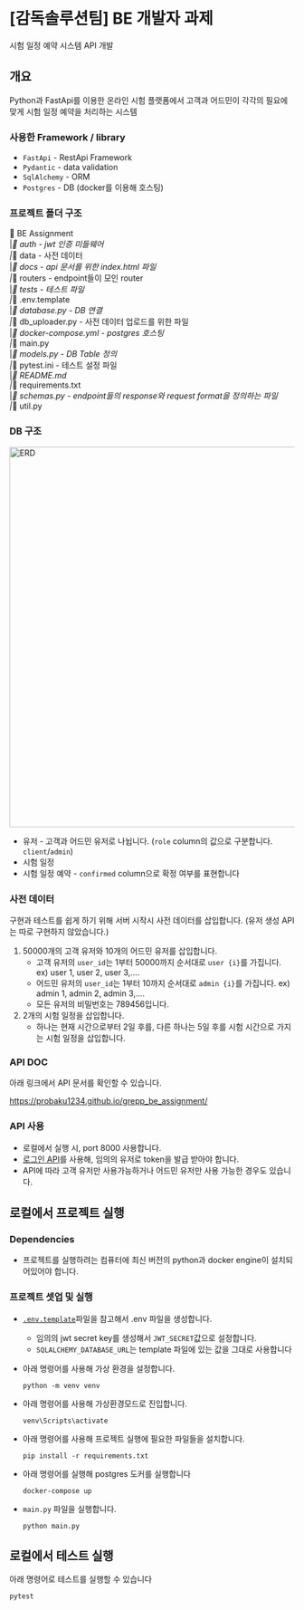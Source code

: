 # [감독솔루션팀] BE 개발자 과제

시험 일정 예약 시스템 API 개발

## 개요

Python과 FastApi를 이용한 온라인 시험 플랫폼에서 고객과 어드민이 각각의 필요에 맞게 시험 일정 예약을 처리하는 시스템

### 사용한 Framework / library

* `FastApi` - RestApi Framework
* `Pydantic` - data validation
* `SqlAlchemy` - ORM
* `Postgres` - DB (docker를 이용해 호스팅)

### 프로젝트 폴더 구조

📂 BE Assignment  
|_📁 auth - jwt 인증 미들웨어  
|_📁 data  - 사전 데이터  
|_📁 docs  - api 문서를 위한 index.html 파일  
|_📁 routers  - endpoint들이 모인 router  
|_📁 tests  - 테스트 파일  
|_📄 .env.template  
|_📄 database.py  - DB 연결  
|_📄 db_uploader.py  - 사전 데이터 업로드를 위한 파일  
|_📄 docker-compose.yml  - postgres 호스팅  
|_📄 main.py  
|_📄 models.py  - DB Table 정의  
|_📄 pytest.ini  - 테스트 설정 파일   
|_📄 README.md  
|_📄 requirements.txt  
|_📄 schemas.py - endpoint들의 response와 request format을 정의하는 파일  
|_📄 util.py  

### DB 구조
<img width="672" alt="ERD" src="https://github.com/probaku1234/grepp_be_assignment/assets/10219906/3515fbfc-87b4-45c5-8a27-f41ced2378bb">

* 유저 - 고객과 어드민 유저로 나뉩니다. (`role` column의 값으로 구분합니다. `client`/`admin`)
* 시험 일정
* 시험 일정 예약 - `confirmed` column으로 확정 여부를 표현합니다

### 사전 데이터

구현과 테스트를 쉽게 하기 위해 서버 시작시 사전 데이터를 삽입합니다.  (유저 생성 API는 따로 구현하지 않았습니다.)
1. 50000개의 고객 유저와 10개의 어드민 유저를 삽입합니다.
    * 고객 유저의 `user_id`는 1부터 50000까지 순서대로 `user {i}`를 가집니다. ex) user 1, user 2, user 3,....  
    * 어드민 유저의 `user_id`는 1부터 10까지 순서대로 `admin {i}`를 가집니다. ex) admin 1, admin 2, admin 3,....  
    * 모든 유저의 비밀번호는 789456입니다.
2. 2개의 시험 일정을 삽입합니다.
    * 하나는 현재 시간으로부터 2일 후를, 다른 하나는 5일 후를 시험 시간으로 가지는 시험 일정을 삽입합니다.

### API DOC

아래 링크에서 API 문서를 확인할 수 있습니다.

https://probaku1234.github.io/grepp_be_assignment/

### API 사용
* 로컬에서 실행 시, port 8000 사용합니다.
* [로그인 API](https://probaku1234.github.io/grepp_be_assignment/#tag/%EC%9C%A0%EC%A0%80/operation/%EB%A1%9C%EA%B7%B8%EC%9D%B8_users_login_post)를 사용해, 임의의 유저로 token을 발급 받아야 합니다.
* API에 따라 고객 유저만 사용가능하거나 어드민 유저만 사용 가능한 경우도 있습니다.

## 로컬에서 프로젝트 실행

### Dependencies

* 프로젝트를 실행하려는 컴퓨터에 최신 버전의 python과 docker engine이 설치되어있어야 합니다.

### 프로젝트 셋업 및 실행

* [`.env.template`](https://github.com/probaku1234/grepp_be_assignment/blob/master/.env.template)파일을 참고해서 .env 파일을
  생성합니다.
    * 임의의 jwt secret key를 생성해서 `JWT_SECRET`값으로 설정합니다.
    * `SQLALCHEMY_DATABASE_URL`는 template 파일에 있는 값을 그대로 사용합니다
  

* 아래 명령어를 사용해 가상 환경을 설정합니다.
    ```commandline
    python -m venv venv
    ```
* 아래 명령어를 사용해 가상환경모드로 진입합니다.
    ```commandline
  venv\Scripts\activate
    ```
* 아래 명령어를 사용해 프로젝트 실행에 필요한 파일들을 설치합니다.
    ```commandline
    pip install -r requirements.txt
    ```
* 아래 명령어를 실행해 postgres 도커를 실행합니다
    ```commandline
    docker-compose up
    ```
* `main.py` 파일을 실행합니다.
    ```commandline
  python main.py
    ```
  
## 로컬에서 테스트 실행
아래 명령어로 테스트를 실행할 수 있습니다
```commandline
pytest
```

